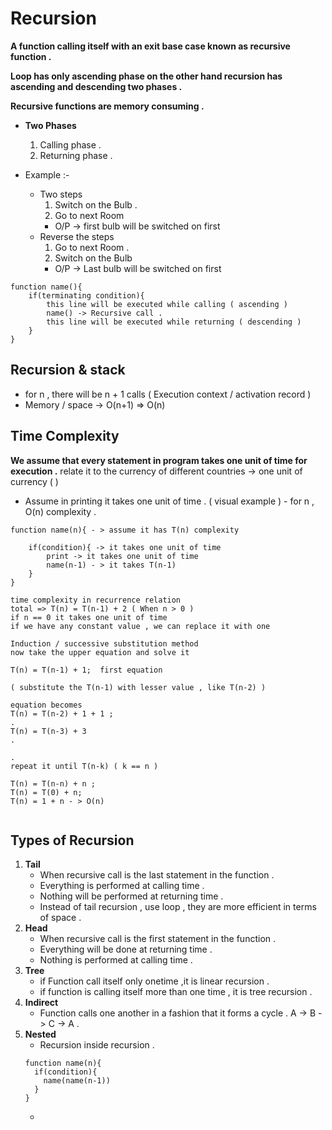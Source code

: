 # Recursion

**A function calling itself with an exit base case known as recursive function .**

**Loop has only ascending phase on the other hand recursion has ascending and descending two phases .**

**Recursive functions are memory consuming .**

- **Two Phases**
  1. Calling phase .
  2. Returning phase .

- Example :-
    - Two steps 
      1. Switch on the Bulb .
      2. Go to next Room
        - O/P -> first bulb will be switched on first
   - Reverse the steps
      1. Go to next Room .
      2. Switch on the Bulb
        - O/P -> Last bulb will be switched on first 


```
function name(){
    if(terminating condition){
        this line will be executed while calling ( ascending )
        name() -> Recursive call .
        this line will be executed while returning ( descending )
    }
} 
```

## Recursion & stack

- for n , there will be n + 1 calls ( Execution context / activation record )
- Memory / space -> O(n+1) => O(n)

## Time Complexity 
 **We assume that every statement in program takes one unit of time for execution .** relate it to the currency of different countries -> one unit of currency ( )

 - Assume in printing it takes one unit of time . ( visual example ) - for n , O(n) complexity .
  
``` 
function name(n){ - > assume it has T(n) complexity

    if(condition){ -> it takes one unit of time 
        print -> it takes one unit of time
        name(n-1) - > it takes T(n-1)
    }
}

time complexity in recurrence relation
total => T(n) = T(n-1) + 2 ( When n > 0 ) 
if n == 0 it takes one unit of time
if we have any constant value , we can replace it with one

Induction / successive substitution method
now take the upper equation and solve it 

T(n) = T(n-1) + 1;  first equation

( substitute the T(n-1) with lesser value , like T(n-2) )

equation becomes 
T(n) = T(n-2) + 1 + 1 ; 
.
T(n) = T(n-3) + 3
.

.
repeat it until T(n-k) ( k == n )

T(n) = T(n-n) + n ;
T(n) = T(0) + n;
T(n) = 1 + n - > O(n)


```
## Types of Recursion

1. **Tail**
   - When recursive call is the last statement in the function .
   - Everything is performed at calling time .
   - Nothing will be performed at returning time .
   - Instead of tail recursion , use loop , they are more efficient in terms of space .
2. **Head**
   - When recursive call is the first statement in the function .
   - Everything will be done at returning time .
   - Nothing is performed at calling time .
3. **Tree**
   - if Function call itself only onetime ,it is linear recursion .
   - if function is calling itself more than one time , it is tree recursion .
4. **Indirect**
   - Function calls one another in a fashion that it forms a cycle . A -> B -> C -> A . 
5. **Nested**
   - Recursion inside recursion .
    ```
    function name(n){
      if(condition){
        name(name(n-1))
      }
    }
    ```
   - 

